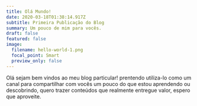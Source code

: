 ```yaml
---
title: Olá Mundo!
date: 2020-03-18T01:38:14.917Z
subtitle: Primeira Publicação do Blog
summary: Um pouco de mim para vocês.
draft: false
featured: false
image:
  filename: hello-world-1.png
  focal_point: Smart
  preview_only: false
---
```

Olá sejam bem vindos ao meu blog particular! prentendo utiliza-lo como um canal para compartilhar com vocês um pouco do que estou aprendendo ou descobrindo, quero trazer conteúdos que realmente entregue valor, espero que aproveite.